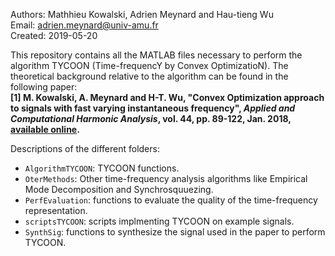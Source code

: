 Authors: Mathhieu Kowalski, Adrien Meynard and Hau-tieng Wu  
Email: adrien.meynard@univ-amu.fr  
Created: 2019-05-20

This repository contains all the MATLAB files necessary to perform the algorithm TYCOON (Time-frequencY by Convex OptimizatioN). The theoretical background relative to the algorithm can be found in the following paper:  
**[1] M. Kowalski, A. Meynard and H-T. Wu, "Convex Optimization approach to signals with fast varying instantaneous frequency", *Applied and Computational Harmonic Analysis*, vol. 44, pp. 89-122, Jan. 2018, [available online](https://hal.archives-ouvertes.fr/hal-01199615).**

Descriptions of the different folders:
- `AlgorithmTYCOON`: TYCOON functions.
- `OterMethods`: Other time-frequency analysis algorithms like Empirical Mode Decomposition and Synchrosquuezing.
- `PerfEvaluation`: functions to evaluate the quality of the time-frequency representation.
- `scriptsTYCOON`: scripts implmenting TYCOON on example signals.
- `SynthSig`: functions to synthesize the signal used in the paper to perform TYCOON.
